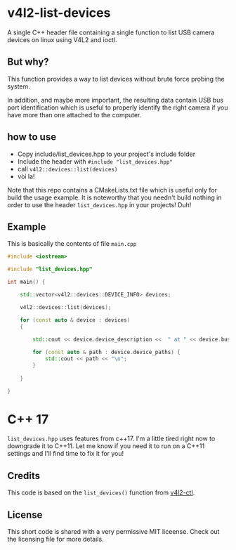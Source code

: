 # v4l2-list-devices

A single C++ header file containing a single function to list USB camera devices on linux using V4L2 and ioctl.

## But why?

This function provides a way to list devices without brute force probing the system.

In addition, and maybe more important, the resulting data contain USB bus port identification which is useful to properly identify the right camera if you have more than one attached to the computer.

## how to use

- Copy include/list_devices.hpp to your project's include folder
- Include the header with `#include "list_devices.hpp"`
- call `v4l2::devices::list(devices)`
- vòi la!

Note that this repo contains a CMakeLists.txt file which is useful only for build the usage example. It is noteworthy that you needn't build nothing in order to use the header `list_devices.hpp` in your projects! Duh!

## Example

This is basically the contents of file `main.cpp` 

```c++
#include <iostream>

#include "list_devices.hpp"

int main() {

    std::vector<v4l2::devices::DEVICE_INFO> devices;

    v4l2::devices::list(devices);

    for (const auto & device : devices) 
    {
    
        std::cout << device.device_description <<  " at " << device.bus_info << " is attached to\n";

        for (const auto & path : device.device_paths) {
            std::cout << path << "\n";
        }
        
    }

}
```

# C++ 17

`list_devices.hpp` uses features from c++17. I'm a little tired right now to downgrade it to C++11. Let me know if you need it to run on a C++11 settings and I'll find time to fix it for you!

## Credits

This code is based on the `list_devices()` function from [v4l2-ctl](https://github.com/gjasny/v4l-utils/blob/master/utils/v4l2-ctl/v4l2-ctl-common.cpp#L232).

## License

This short code is shared with a very permissive MIT liceense. Check out the licensing file for more details.
